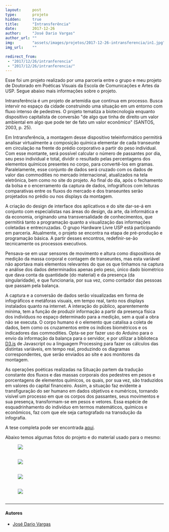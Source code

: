 ```yaml
---
layout:     post
type:       projeto
hidden:     true
title:      "Intransferência"
date:       2017-12-26
author:     "José Dario Vargas"
author_url: ""
img:        "assets/images/projetos/2017-12-26-intransferencia/in1.jpg"
img_url:    ""

redirect_from:
 - "2017/12/26/intranferencia"
 - "2017/12/26/intranferencia/"
---
```


Esse foi um projeto realizado por uma parceria entre o grupo e meu projeto de Doutorado em Poéticas
Visuais da Escola de Comunicações e Artes da USP. Segue abaixo mais informações sobre o projeto.

Intransferência é um projeto de artemídia que continua em processo. Busca intervir no espaço da
cidade construindo uma situação em um entorno com fluxo intenso de pedestres. O projeto tematiza
a biotecnologia enquanto dispositivo capitalista de conversão "de algo que tinha de direito um valor
ambiental em algo que pode ter de fato um valor econômico" (SANTOS, 2003, p. 25).

Em Intransferência, a montagem desse dispositivo teleinformático permitirá analisar virtualmente a
composição química elementar de cada transeunte em circulação na frente do prédio corporativo a
partir do peso individual. Com esse montante, será possível calcular o número de passantes por dia,
seu peso individual e total, dividir o resultado pelas percentagens dos elementos químicos presentes
no corpo, para convertê-los em gramas. Paralelamente, esse conjunto de dados será cruzado com os
dados de valor das commodities no mercado internacional, atualizados na tela eletrônica, bem como
no site do projeto. Ao final do dia, após o fechamento da bolsa e o encerramento da captura de
dados, infográficos com leituras comparativas entre os fluxos do mercado e dos transeuntes serão
projetados no prédio ou nos displays da montagem.

A criação do design de interface dos aplicativos e do site dar-se-á em conjunto com especialistas nas
áreas do design, da arte, da informática e da economia, originando uma transversalidade de
conhecimentos, que permitirá tanto a programação quanto a visualização das informações coletadas
e entrecruzadas. O grupo Hardware Livre USP está participando em parceria.
Atualmente, o projeto se encontra na etapa de pré-produção e programação básica. A partir desses
encontros, redefinir-se-ão tecnicamente os processos executivos.

Pensava-se em usar sensores de movimento e altura como dispositivos de medição da massa
corporal e contagem de transeuntes, mas esta variável não aportava mais elementos relevantes do
que os que tínhamos na captura e análise dos dados determinados apenas pelo peso, único dado
biométrico que dava conta da quantidade (do material) e da presença (da singularidade), e que
funcionaria, por sua vez, como contador das pessoas que passam pela balança.

A captura e a conversão de dados serão visualizadas em forma de infográficos e metáforas visuais,
em tempo real, tanto nos displays instalados quanto na internet. A interação do público,
aparentemente mínima, tem a função de produzir informação a partir da presença física dos
indivíduos no espaço determinado para a medição, sem a qual a obra não se executa. O corpo
humano é o elemento que catalisa a coleta de dados, bem como os cruzamentos entre os índices
biométricos e os indicadores das commodities. Opta-se por fazer uso do Arduino para o envio da
informação da balança para o servidor, e por utilizar a biblioteca [D3.js](https://d3js.org/) de Javascript ou a linguagem
Processing para fazer os cálculos das distintas variáveis, em tempo real, produzindo os diagramas
correspondentes, que serão enviados ao site e aos monitores da montagem.

As operações poéticas realizadas na Situação partem da tradução constante dos fluxos e das massas
corporais dos pedestres em pesos e porcentagens de elementos químicos, os quais, por sua vez, são
traduzidos em valores do capital financeiro. Assim, a situação faz evidente a transfiguração do ser
humano em dados objetivos e numéricos, tornando visível um processo em que os corpos dos
passantes, seus movimentos e sua presença, transformam-se em pesos e vetores. Essa espécie de
esquadrinhamento do indivíduo em termos matemáticos, químicos e econômicos, faz com que ele
seja cartografado na transdução da infografia.

A tese completa pode ser encontrada [aqui](http://www.teses.usp.br/teses/disponiveis/27/27159/tde-06072017-112340/).

Abaixo temos algumas fotos do projeto e do material usado para o mesmo:

<div class="img-container">
  <figure>
    <img src="{{ site.baseurl }}/assets/images/projetos/2017-12-26-intransferencia/in.jpg">
    <figcaption>&nbsp;</figcaption>
  </figure>
  <figure>
    <img src="{{ site.baseurl }}/assets/images/projetos/2017-12-26-intransferencia/in1.jpg">
    <figcaption>&nbsp;</figcaption>
  </figure>
  <figure>
    <img src="{{ site.baseurl }}/assets/images/projetos/2017-12-26-intransferencia/in2.jpg">
    <figcaption>&nbsp;</figcaption>
  </figure>
  <figure>
    <img src="{{ site.baseurl }}/assets/images/projetos/2017-12-26-intransferencia/in3.jpg">
    <figcaption>&nbsp;</figcaption>
  </figure>
</div>

----

#### Autores

- [José Dario Vargas](#)
